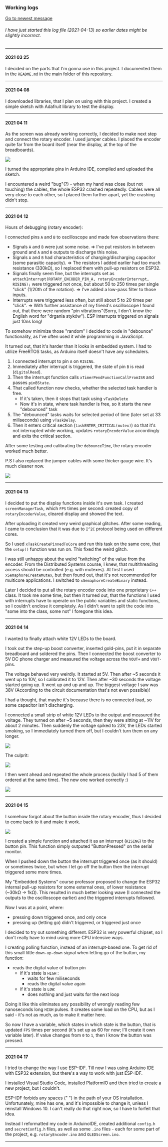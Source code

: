 ### Working logs
<a href="#bottom">Go to newest message</a>
###### I have just started this log file (2021-04-13) so earlier dates might be slightly incorrect.

___

#### 2021 03 25

I decided on the parts that I'm gonna use in this project. I documented them in the `README.md` in the main folder of this repository.

___

#### 2021 04 08

I downloaded libraries, that I plan on using with this project.
I created a simple sketch with Adafruit library to test the display.

___

#### 2021 04 11

As the screen was already working correctly, I decided to make next step and connect the rotary encoder.
I used jumper cables. I placed the encoder quite far from the board itself (near the display, at the top of the breadboards).

![](/media/photos/workLog/CircuitState_02.jpg)

I turned the appropriate pins in Arduino IDE, compiled and uploaded the sketch.

I encountered a weird "bug"(?) - when my hand was close (but not touching) the cables, the whole ESP32 crashed repeatedly.
Cables were all very close to each other, so I placed them further apart, yet the crashing didn't stop.

___

#### 2021 04 12

Hours of debugging (rotary encoder):

I connected pins `A` and `B` to oscilloscope and made few observations there:
 - Signals `A` and `B` were just some noise. => I've put resistors in between ground and `A` and `B` outputs to discharge this noise.
 - Signals `A` and `B` had characteristics of charging/discharging capacitor (some parasitic capacity). => The resistors I added earlier had too much resistance (330kΩ), so I replaced them with pull-up resistors on ESP32.
 - Signals finally seem fine, but the interrupts set as `attachInterrupt(ROTARY_ENCODER_PIN_A, rotaryEncoderInterrupt, RISING);` were triggered not once, but about 50 to 250 times per single "click" (1/20th of the rotation). => I've added a low-pass filter to those inputs.
 - Interrupts were triggered less often, but still about 5 to 20 times per "click". => With further assistance of my friend's oscilloscope I found out, that there were random "pin vibrations"(Sorry, I don't know the English word for "drgania styków"). 
   ESP interrupts triggered on signals just 10ns long!

To somehow minimize those "random" I decided to code in "debounce" functionality, as I've often used it while programming in JavaScript.

It turned out, that it's harder than it looks in embedded system.
I had to utilize FreeRTOS tasks, as Arduino itself doesn't have any schedulers.

1. I connected interrupt to pin `A` on `RISING`. 
2. Immediately after interrupt is triggered, the state of pin `B` is read (`digitalRead`). 
3. Then the interrupt function calls `xTimerPendFunctionCallFromISR` and passes `pinBState`.
4. That called function now checks, whether the selected task handler is free.
   - If it's taken, then it stops that task using `vTaskDelete`
   - Now it's in state, where task handler is free, so it starts the new "debounced" task
5. The "debounced" tasks waits for selected period of time (later set at 33 miliseconds) using `vTaskDelay`.
6. Then it enters critical section (`taskENTER_CRITICAL(mutex)`) so that it's not interrupted while working, updates `rotaryEncoderValue` accordingly and exits the critical section.  

After some testing and calibrating the `debounceTime`, the rotary encoder worked much better.

P.S I also replaced the jumper cables with some thicker gauge wire. It's much cleaner now.

![](/media/photos/workLog/CircuitState_03.jpg)

___

#### 2021 04 13

I decided to put the display functions inside it's own task.
I created `screenManagerTask`, which `FPS` times per second: created copy of `rotaryEncoderValue`, cleared display and showed the text.

After uploading it created very weird graphical glitches.
After some reading, I came to conclusion that it was due to `I^2C` protocol being used on different cores.

So I used `xTaskCreatePinnedToCore` and run this task on the same core, that the `setup()` function was run on.
This fixed the weird glitch.


I was still unhappy about the weird "twitching" of the value from the encoder. From the Distributed Systems course, I knew, that multithreading access should be controlled (e.g. with mutexes).
At first I used `xSemaphoreCreateMutex`, but then found out, that it's not recommended for multicore applications.
I switched to `xSemaphoreCreateBinary` instead.

Later I decided to put all the rotary encoder code into one proprietary `C++` class. It took me some time, but then it turned out, that the functions I used with interrupts have to operate on the public variables and static functions, so I couldn't enclose it completely. 
As I didn't want to split the code into "some into the class, some not" I foregone this idea.

___

#### 2021 04 14

I wanted to finally attach white 12V LEDs to the board.

I took out the step-up boost converter, inserted gold-pins, put it in separate breadboard and soldered the pins. Then I connected the boost converter to 5V DC phone charger and measured the voltage across the `VOUT+` and `VOUT-` pins.

The voltage behaved very weirdly. It started at 5V. Then after ~5 seconds it went up to 10V, so I calibrated it to 12V. Then after ~30 seconds the voltage started going up. It went up and up and up. The biggest voltage I saw was 38V (According to the circuit documentation that's not even possible)!

I had a thought, that maybe it's because there is no connected load, so some capacitor isn't discharging. 

I connected a small strip of white 12V LEDs to the output and measured the voltage. They turned on after ~5 seconds, then they were sitting at ~11V for about 2 minutes. Then suddenly the voltage spiked to 23V, the LEDs started smoking, so I immediately turned them off, but I couldn't turn them on any longer.

![](/media/photos/workLog/smokedLEDs.jpg)

The culprit:

![](/media/photos/workLog/brokenBoostConverter.jpg)

I then went ahead and repeated the whole process (luckily I had 5 of them ordered at the same time). The new one worked correctly :)

![](/media/photos/workLog/newBoostConverterWorking.jpg)

___

#### 2021 04 15

I somehow forgot about the button inside the rotary encoder, thus I decided to come back to it and make it work.

![](/media/photos/workLog/CircuitState_04.jpg)

I created a simple function and attached it as an interrupt (`RISING`) to the button pin. This function simply outputed "ButtonPressed" on the serial monitor.

When I pushed down the button the interrupt triggered once (as it should) or sometimes twice, but when I let go off the button then the interrupt triggered some more times.

My "Embedded Systems" course professor proposed to change the ESP32 internal pull-up resistors for some external ones, of lower resistance (~30kΩ -> 1kΩ). This resulted in much better looking wave (I connected the outputs to the oscilloscope earlier) and the triggered interrupts followed.

Now I was at a point, where:

- pressing down triggered once, and only once
- pressing up (letting go) didn't triggered, or triggered just once

I decided to try out something different. ESP32 is very powerful chipset, so I don't really have to mind using more CPU intensive ways.

I creating polling function, instead of an interrupt-based one. To get rid of this small little `down-up-down` signal when letting go of the button, my function:

- reads the digital value of button pin
  - if it's state is `HIGH` :
    - waits for few miliseconds
    - reads the digital value again
  - if it's state is `LOW`:
    - does nothing and just waits for the next loop

Doing it like this eliminates any possibility of wrongly reading few nanoseconds long `HIGH` pulses. It creates some load on the CPU, but as I said - it's not as much, as to make it matter here.

So now I have a variable, which states in which state is the button, that is updated `FPS` times per second (it's set up as 60 for now; I'll create it own variable later). If value changes from `0` to `1`, then I know the button was pressed.

___

#### 2021 04 17

I tried to change the way I use ESP-IDF. Till now I was using Arduino IDE with ESP32 extension, but there's a way to work with just ESP-IDF.

I installed Visual Studio Code, installed PlatformIO and then tried to create a new project, but I couldn't.

ESP-IDF forbids any spaces (" ") in the path of your OS installation. Unfortunately, mine has one, and it's impossible to change it, unless I reinstall Windows 10. I can't really do that right now, so I have to forfeit that idea.

Instead I reformatted my code in ArduinoIDE, created additional `config.h` and `secretConfig.h` files, as well as some `.ino` files - each for some part of the project, e.g. `rotaryEncoder.ino` and `OLEDScreen.ino`.

___

<div id="bottom"></div>
